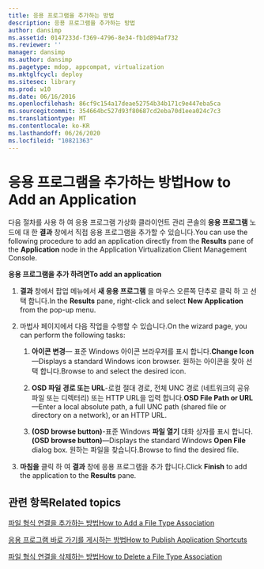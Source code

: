```yaml
---
title: 응용 프로그램을 추가하는 방법
description: 응용 프로그램을 추가하는 방법
author: dansimp
ms.assetid: 0147233d-f369-4796-8e34-fb1d894af732
ms.reviewer: ''
manager: dansimp
ms.author: dansimp
ms.pagetype: mdop, appcompat, virtualization
ms.mktglfcycl: deploy
ms.sitesec: library
ms.prod: w10
ms.date: 06/16/2016
ms.openlocfilehash: 86cf9c154a17deae52754b34b171c9e447eba5ca
ms.sourcegitcommit: 354664bc527d93f80687cd2eba70d1eea024c7c3
ms.translationtype: MT
ms.contentlocale: ko-KR
ms.lasthandoff: 06/26/2020
ms.locfileid: "10821363"
---
```

# <span data-ttu-id="8a3f1-103">응용 프로그램을 추가하는 방법</span><span class="sxs-lookup"><span data-stu-id="8a3f1-103">How to Add an Application</span></span>


<span data-ttu-id="8a3f1-104">다음 절차를 사용 하 여 응용 프로그램 가상화 클라이언트 관리 콘솔의 **응용 프로그램** 노드에 대 한 **결과** 창에서 직접 응용 프로그램을 추가할 수 있습니다.</span><span class="sxs-lookup"><span data-stu-id="8a3f1-104">You can use the following procedure to add an application directly from the **Results** pane of the **Application** node in the Application Virtualization Client Management Console.</span></span>

**<span data-ttu-id="8a3f1-105">응용 프로그램을 추가 하려면</span><span class="sxs-lookup"><span data-stu-id="8a3f1-105">To add an application</span></span>**

1.  <span data-ttu-id="8a3f1-106">**결과** 창에서 팝업 메뉴에서 **새 응용 프로그램** 을 마우스 오른쪽 단추로 클릭 하 고 선택 합니다.</span><span class="sxs-lookup"><span data-stu-id="8a3f1-106">In the **Results** pane, right-click and select **New Application** from the pop-up menu.</span></span>

2.  <span data-ttu-id="8a3f1-107">마법사 페이지에서 다음 작업을 수행할 수 있습니다.</span><span class="sxs-lookup"><span data-stu-id="8a3f1-107">On the wizard page, you can perform the following tasks:</span></span>

    1.  <span data-ttu-id="8a3f1-108">**아이콘 변경**— 표준 Windows 아이콘 브라우저를 표시 합니다.</span><span class="sxs-lookup"><span data-stu-id="8a3f1-108">**Change Icon**—Displays a standard Windows icon browser.</span></span> <span data-ttu-id="8a3f1-109">원하는 아이콘을 찾아 선택 합니다.</span><span class="sxs-lookup"><span data-stu-id="8a3f1-109">Browse to and select the desired icon.</span></span>

    2.  <span data-ttu-id="8a3f1-110">**OSD 파일 경로 또는 URL**-로컬 절대 경로, 전체 UNC 경로 (네트워크의 공유 파일 또는 디렉터리) 또는 HTTP URL을 입력 합니다.</span><span class="sxs-lookup"><span data-stu-id="8a3f1-110">**OSD File Path or URL**—Enter a local absolute path, a full UNC path (shared file or directory on a network), or an HTTP URL.</span></span>

    3.  <span data-ttu-id="8a3f1-111">**(OSD browse button)**-표준 Windows **파일 열기** 대화 상자를 표시 합니다.</span><span class="sxs-lookup"><span data-stu-id="8a3f1-111">**(OSD browse button)**—Displays the standard Windows **Open File** dialog box.</span></span> <span data-ttu-id="8a3f1-112">원하는 파일을 찾습니다.</span><span class="sxs-lookup"><span data-stu-id="8a3f1-112">Browse to find the desired file.</span></span>

3.  <span data-ttu-id="8a3f1-113">**마침을** 클릭 하 여 **결과** 창에 응용 프로그램을 추가 합니다.</span><span class="sxs-lookup"><span data-stu-id="8a3f1-113">Click **Finish** to add the application to the **Results** pane.</span></span>

## <span data-ttu-id="8a3f1-114">관련 항목</span><span class="sxs-lookup"><span data-stu-id="8a3f1-114">Related topics</span></span>


[<span data-ttu-id="8a3f1-115">파일 형식 연결을 추가하는 방법</span><span class="sxs-lookup"><span data-stu-id="8a3f1-115">How to Add a File Type Association</span></span>](how-to-add-a-file-type-association.md)

[<span data-ttu-id="8a3f1-116">응용 프로그램 바로 가기를 게시하는 방법</span><span class="sxs-lookup"><span data-stu-id="8a3f1-116">How to Publish Application Shortcuts</span></span>](how-to-publish-application-shortcuts.md)

[<span data-ttu-id="8a3f1-117">파일 형식 연결을 삭제하는 방법</span><span class="sxs-lookup"><span data-stu-id="8a3f1-117">How to Delete a File Type Association</span></span>](how-to-delete-a-file-type-association.md)

 

 





